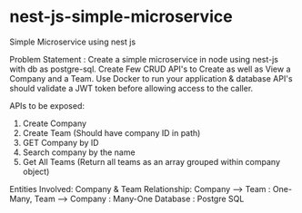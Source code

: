# nest-js-simple-microservice
Simple Microservice using nest js

Problem Statement : Create a simple microservice in node using nest-js with db as postgre-sql. Create Few CRUD API's to Create as well as View a Company and a Team.
Use Docker to run your application & database
API's should validate a JWT token before allowing access to the caller.

APIs to be exposed:
1. Create Company
2. Create Team (Should have company ID in path)
3. GET Company by ID
4. Search company by the name
5. Get All Teams (Return all teams as an array grouped within company object)


Entities Involved: Company & Team
Relationship: Company --> Team : One-Many, Team --> Company : Many-One
Database : Postgre SQL
